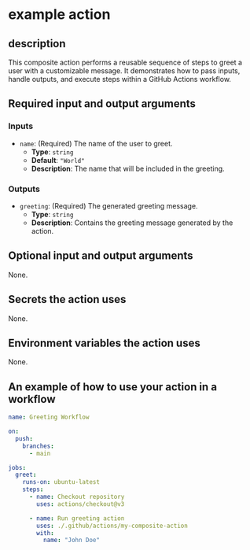 # example action

## description

This composite action performs a reusable sequence of steps to greet a user with a customizable message. It demonstrates how to pass inputs, handle outputs, and execute steps within a GitHub Actions workflow.

## Required input and output arguments

### Inputs
- `name`: (Required) The name of the user to greet.
  - **Type**: `string`
  - **Default**: `"World"`
  - **Description**: The name that will be included in the greeting.

### Outputs
- `greeting`: (Required) The generated greeting message.
  - **Type**: `string`
  - **Description**: Contains the greeting message generated by the action.

## Optional input and output arguments

None.

## Secrets the action uses

None.

## Environment variables the action uses

None.

## An example of how to use your action in a workflow

```yaml
name: Greeting Workflow

on:
  push:
    branches:
      - main

jobs:
  greet:
    runs-on: ubuntu-latest
    steps:
      - name: Checkout repository
        uses: actions/checkout@v3

      - name: Run greeting action
        uses: ./.github/actions/my-composite-action
        with:
          name: "John Doe"
